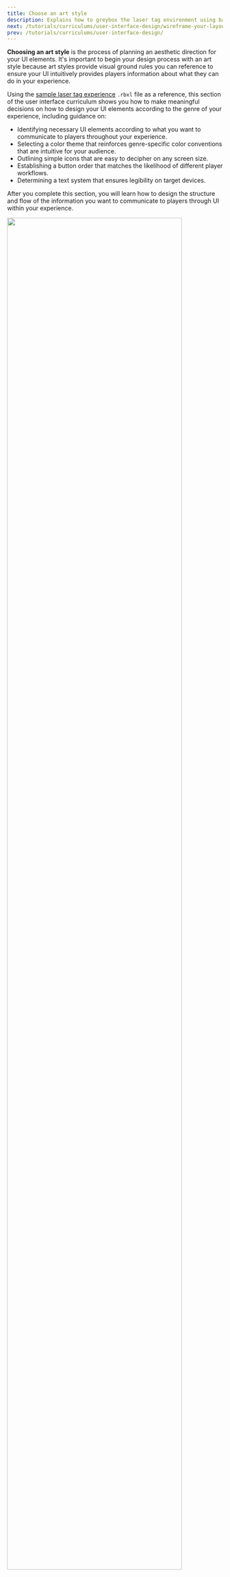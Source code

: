 ```yaml
---
title: Choose an art style
description: Explains how to greybox the laser tag environment using basic parts.
next: /tutorials/curriculums/user-interface-design/wireframe-your-layouts
prev: /tutorials/curriculums/user-interface-design/
---
```


**Choosing an art style** is the process of planning an aesthetic direction for your UI elements. It's important to begin your design process with an art style because art styles provide visual ground rules you can reference to ensure your UI intuitively provides players information about what they can do in your experience.

Using the [sample laser tag experience](https://www.roblox.com/games/14817965191/Laser-Tag-1A) `.rbxl` file as a reference, this section of the user interface curriculum shows you how to make meaningful decisions on how to design your UI elements according to the genre of your experience, including guidance on:

- Identifying necessary UI elements according to what you want to communicate to players throughout your experience.
- Selecting a color theme that reinforces genre-specific color conventions that are intuitive for your audience.
- Outlining simple icons that are easy to decipher on any screen size.
- Establishing a button order that matches the likelihood of different player workflows.
- Determining a text system that ensures legibility on target devices.

After you complete this section, you will learn how to design the structure and flow of the information you want to communicate to players through UI within your experience.

<img width="90%" img src="../../../assets/tutorials/user-interface-design/Section1/Intro.jpg" alt="" />

## Identify your UI elements

The first step in choosing an art style for your UI is to identify what UI elements you need for the varying types of information you want to communicate to your audience. Doing this work at the start of your design process is crucial because it allows you to categorize UI elements by their functional purpose, make semantic decisions according to where and when players are going to interact with each UI element, and plan where you can reuse UI elements across your experience.

There are many different ways to brainstorm which UI elements are necessary for your gameplay requirements, but it's recommended to start with envisioning what a player needs to know as soon as they join your experience. For example, when a player opens the sample laser tag experience, they may ask themselves the following questions:

- What is the goal of the experience?
- How do I know who is on my team?
- How do I keep track of my team's points?
- How do I select a blaster?
- How do I know where the blaster shoots a laser?
- If I'm on a mobile device, how do I shoot my blaster?
- After I shoot a laser, when can I shoot again?
- How do I know when I am starting the round?
- How do I know when I successfully tag someone with my blaster?
- How do I know when the enemy team successfully tags me?

By using these questions to understand what information is imperative for players to know to be successful, you can sort the sample laser tag experience's UI needs into three categories:

1. Information about the experience's objective.
2. Information about the blaster.
3. Information about the state of the player.

Sorting your experience's UI needs into categories is helpful because you can formulate your art style around each grouping to reinforce what information each category needs to teach players. For example, if you want your UI to tell players what actions they can take regarding their character's health status, you might choose an art style with UI elements that prioritize the color green and/or plus icons so players can quickly recognize their function.

After you sort your experience's UI needs into categories, you can create a list of the UI elements necessary to meet the requirements of each category. To demonstrate, the sample laser tag experience uses the following table of UI elements to address the previous list of potential player questions. As you work through this tutorial, the UI curriculum will continue to refer to this list and highlight major design decisions that relate to each category of UI elements.

   <table>
   <thead>
   <tr>
   <th>Category</th>
   <th>UI Elements</th>
   </tr>
   </thead>
   <tbody>
   <tr>
   <td>Information about the experience's objective</td>
   <td><ul><li>Objective prompt</li><li>Team point tracker</li><li>Team indicator</li></ul></td>
   </tr>
   <tr>
   <td>Information about the blaster</td>
   <td><ul><li>Blaster selector</li><li>Cross hair</li><li>Hit marker</li><li>Cooldown meter</li><li>Shoot button for mobile devices</li></ul></td>
   </tr>
   <tr>
   <td>Information about the state of the player</td>
   <td><ul><li>Force field screen when player is joining or rejoining the round</li><li>Respawn screen when player is tagged out</li><li>Indicator when enemy players are tagged out</li></ul></td>
   </tr>
   </tbody>
   </table>

Now that you have a list of UI elements for your experience, it's time to begin making stylistic and semantic choices for each grouping of UI elements, starting with a color theme.

## Select a color theme

A **color theme**, or color palette, is a selection of colors that each communicate a message through consistent application within your experience, such as using a bright color to indicate when something is selectable. Applying a color theme to your UI elements is important, especially when you rely on color conventions within the genre of your experience, because it allows players to quickly understand your UI with minimal effort.

In the [Environmental Art Curriculum](../environmental-art/index.md), each half of the laser tag environment is color-coded from a top-down view to differentiate which area of the map is near each team's respective spawn zone: **mint** for the team that assembles on the left side of the map, and **carnation pink** for the team that assembles on the right side of the map. These specific colors are useful because they are **complementary**, meaning that they contrast each other well, and enable players to easily scan their surroundings and orient themselves regardless of what direction they're facing in the building.

<GridContainer numColumns="2">
  <figure>
    <img width="100%" img src="../../../assets/tutorials/user-interface-design/Section1/GreenLeft.jpg" alt="The door on the mint green side of the map." />
    <figcaption>Pastel Blue-green</figcaption>
  </figure>
  <figure>
    <img width="100%" img src="../../../assets/tutorials/user-interface-design/Section1/PinkRight.jpg" alt="The door on the carnation pink side of the map." />
    <figcaption>Carnation Pink</figcaption>
  </figure>
</GridContainer>

The sample laser tag experience uses this same color theme in its UI to highlight information that pertains to each team, such as each player's team indicator within the 3D space, or the team point tracker that overlays the screen. This consistency assists players in being able to quickly understand information about the experience's objective during the fast-paced gameplay of a first-person shooter experience, especially as players need to make rapid decisions while traversing the environment.

<figure>
    <img src="../../../assets/tutorials/gameplay-scripting/Creating-Teams/Objective-UI.jpg" width="100%" alt="" />
    <figcaption>A preview of the team point tracker in the sample laser tag experience.</figcaption>
</figure>

When selecting a color theme for your own experience, consider the following:

- The strength of a color theme relies on helping players make quick mental associations between each color and their function. For this reason, **limit your color theme** to only highlight the key information you want players to associate with your UI elements.
- To ensure players with colorblindness can understand the message of your color theme, **don't always rely on color alone** to distinguish between UI elements. Instead, combine colors with icons, shapes, and/or animations to ensure your UI communicates effectively with every player.
- It's more important for your UI to be legible than aesthetically pleasing. For this reason, **prioritize simple UI** with color that remains readable over both light and dark elements in the 3D world.

To highlight the guidance in the last point, the sample laser tag experience utilizes the neutral colors of black and white for almost every other UI element that overlays the 2D screen. Black and white contrast each other well, and they are easy to read as the rest of the screen displays an otherwise colorful 3D environment.

<figure>
    <img src="../../../assets/tutorials/user-interface-design/Section1/PlayerInfoPreview.png" />
</figure>

## Outline simple icons

An **icon** is a symbol that represents an action, object, or concept in an experience. Outlining icons that are simple and intuitive is important because the end result enables players to easily recognize what they are able to do and what you want to tell them through your UI without using text, which can clutter the screen and pull attention away from content that matters. This process is even more crucial if your audience accesses your experience using a small screen on mobile devices.

Simple icons ideally have a distinct style from your 3D elements while still complimenting the overall world of your experience. For example, in the final environment of the [Environmental Art Curriculum](../environmental-art/index.md), both modular and prop 3D assets have a clean, high-tech art style that utilizes rectangular forms with soft, rounded corners. From the beveled panels along the floor to the near circular windows in the ceiling, nothing includes a sharp edge.

<GridContainer numColumns="2">
  <figure>
    <img width="100%" img src="../../../assets/tutorials/environmental-art-curriculum/Section3/SAPackages-Intro.jpg" />
  </figure>
  <figure>
    <img width="85%" img src="../../../assets/tutorials/environmental-art-curriculum/Section3/SettingParameters-CanCollide.png" />
  </figure>
</GridContainer>

To complement this art style while still remaining unique, all UI elements that you will learn to make later in this tutorial include a futuristic aesthetic and round angles without matching the shape language of the 3D assets in the environment. This keeps each icon's meaning distinct from other information in both the 2D and 3D space.

To demonstrate this concept, see the following two images from the sample laser tag experience of the crosshair that tells players where their blaster shoots on the screen, and the button that allows players to shoot their blaster on mobile devices. Both icons include soft angles to be cohesive with the overall world, but their hexagonal and circular shapes set them apart from anything a player could associate the icons with in the experience.

<GridContainer numColumns="2">
  <figure>
    <img width="40%" img src="../../../assets/tutorials/user-interface-design/Section3/CrosshairIcon.jpg" />
  </figure>
  <figure>
    <img width="40%" img src="../../../assets/tutorials/user-interface-design/Section3/BlastButtonIcon-Default.jpg" />
  </figure>
</GridContainer>

When outlining simple icons for your own experience, consider the following:

- Simple icons are legible even when they are small. For this reason, **limit details on your icons** that would become unrecognizable on mobile device screens.
- Icons are powerful because they can communicate a message no matter the player's language. As long as it doesn't impact player comprehension of your UI, **replace unnecessary text with icons** to improve localization efforts.
- Many experiences of the same genre use icons that are stylistically similar, such as a sword icon that represents strength, or a beaker that represents magic. **Embrace the symbolism within your experience's genre** so players can understand your icons without additional guidance.

If you don't know what types of icons are common within your experience's genre, check out the [Game UI Database](https://gameuidatabase.com/). This free resource tool for UI designers includes screenshots from hundreds of games of different genres that you can reference during your design process.

## Establish an interaction order

An **interaction order** is the sequence of interactions players can have with your UI. As there are often multiple interactable UI elements on the screen, it's important to establish an intuitive interaction order to assist players in making decisions as they navigate various workflows.

There are typically three types of interactions in a workflow:

- **Primary Interaction** – The action a player is most likely to perform.
- **Secondary Interaction** – The action a player is likely to perform as an alternative to the primary action.
- **Tertiary Interaction** –  The action a player is least likely to perform.

Each interaction type must have a different level of visual emphasis depending on the likelihood of a player performing the action. To illustrate this concept, examine the following image of the interaction order for the workflow to select a blaster in the sample laser tag experience, in which A represents the primary interaction, B represents the secondary interaction, and C represents the tertiary interaction.

<figure>
    <img src="../../../assets/tutorials/user-interface-design/Section1/BlasterInteractionOrder.png" />
</figure>

In this workflow, the action a player is most likely to perform is to select between the two different types of blasters, so the blaster buttons are much larger than any other interactable element in the design. This level of visual emphasis grabs the player's attention, and draws their eye to the middle of the overall UI element. After the player makes their decision, the logical next step in the workflow is to confirm their selection and start the round. For this reason, the SELECT button is directly below the primary interaction.

While unlikely, the player may not know they are able to select one of the blaster buttons to communicate which blaster they want to use. To assist in this situation, there are two arrow tertiary buttons the player can utilize to cycle between their choices. These buttons are subtle and much smaller than the elements of the primary and secondary interactions, but they are also perceivable to the player that needs direction on what actions they are able to perform.

If you were to place these primary, secondary, and tertiary interactions in a different interaction order, such as swapping the SELECT button with the left arrow button, players wouldn't have clear direction on the sequence of choices they need to make. For this reason, in addition to the visual emphasis of a button order, effective workflows follow a **visual hierarchy** that guides players through your ideal order of decisions according to the direction they are likely to scan information, such as top-down and left-to-right.

<figure>
    <img src="../../../assets/tutorials/user-interface-design/Section1/BlasterFlow.png" />
    <figcaption>The success of this design is that it's natural for players familiar with both left-to-right and right-to-left languages!</figcaption>
</figure>

When establishing an interaction order for the workflows in your own experience, consider the following:

- Players need to have a clear understanding of when they can interact with your UI to perform actions. For this reason, it's recommended to **provide at least one form of visual feedback** for interactable UI elements, such as displaying an outline or changing a button's size, color, or animation when it's in focus.
- If labels on interactable UI elements are vague or similar to one another in the same workflow, players can misunderstand how to complete an action or process. To avoid a negative player experience, **create labels that are clear, concise, and distinct from one another**.
- If interactive UI elements are too large, they can distract from other important information on the screen. Conversely, if they are too small, they can be hard to read or difficult to select, especially if they're in close proximity on mobile devices. For this reason, it's essential to **review the size of your interactable UI elements on various screen sizes**.

In [Implement in Studio](./implement-designs-in-studio.md), you will learn how to use `Class.UIAspectRatioConstraint` objects to ensure UI elements maintain a specific aspect ratio no matter what device players use to access your experience. In addition to making your design process easier, this technique can also help you meet the Web Content Accessibility Guidelines' [Touch Target Size and Spacing](https://w3c.github.io/Mobile-A11y-TF-Note/#targetSize) recommendation to create a touch zone for interactive UI elements that's at least 9x9 mm on mobile devices.

## Determine a text system

A **text system** is a set of rules about fonts and style for all of the words in your UI, such as "always bold headers" or "use green font when referencing a health stat." Determining a text system early into your design process allows you to have a structure that you can consistently apply throughout your experience so players know what to expect as they search for the information they need.

While text systems can vary depending on the experience's genre or 3D world requirements, the most important rule that all text systems must follow is to **ensure all of your UI text is clear and easy to read**. By using this rule as a basis for all decisions related to your text system, you can improve the accessibility and user experience for players reading your UI by considering the different ways players may interact with your text, such as:

- The device players may use to access your experience.
- The language in which players may read your localized text.
- The possible underlying background behind on-screen text.

For example, the following screen response design of when a player is tagged out scales to a smaller or larger font size according to a player's device, includes enough room on either side of the english text for languages with longer translations, and includes a contrasting background so players can read the text no matter what color is in their background.

<figure>
    <img src="../../../assets/tutorials/user-interface-design/Section1/RespawningPreview.png" />
</figure>

When determining a text system for your own experience, consider the following:

- Text is difficult to read when it blends in with the noise of its background. To improve the legibility of your UI, **display text on top of a contrasting color or with a stroke**.
- If you don't scale your text for different devices, the text will either take up too much room or become small and indecipherable on the player's screen. To catch discrepancies in your text, **test your design on multiple devices** throughout the design process.
- Words can extend beyond your original design when you localize them into other languages. To improve the composition of your design, **reference the most space your text can take up on the screen**.
- While some fonts can fit the aesthetics of your experience, they may be difficult to read in large quantities. For this reason, **use stylized text sparingly**, such as for titles or alert text.

Once you have a plan for the art style of your UI, you can move on to the next section of the tutorial to learn how to wireframe the layout of each element in various player workflows.
